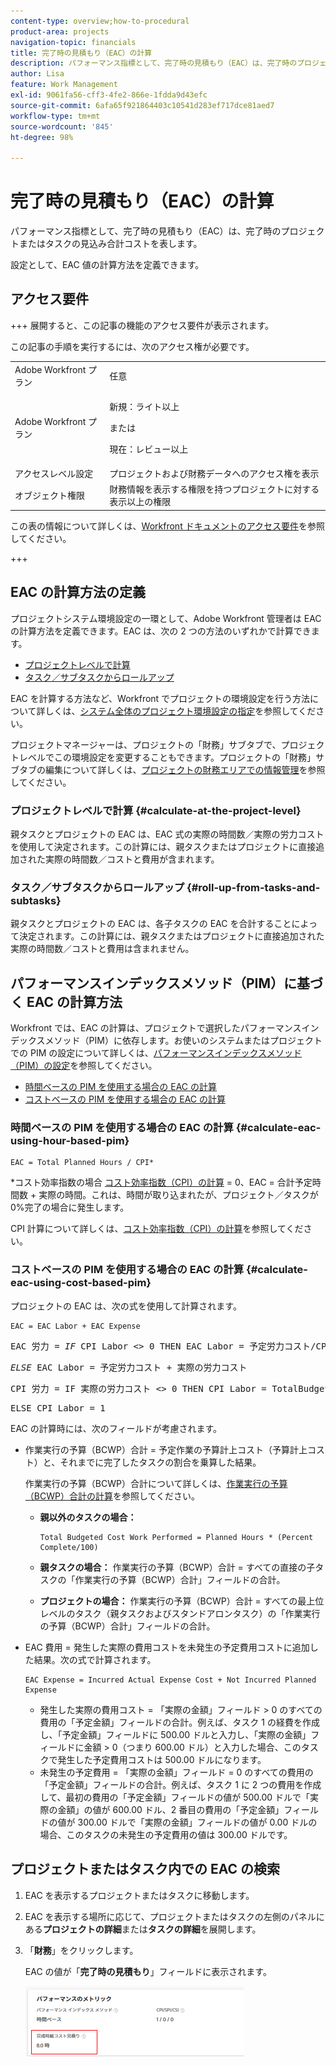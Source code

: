 ```yaml
---
content-type: overview;how-to-procedural
product-area: projects
navigation-topic: financials
title: 完了時の見積もり（EAC）の計算
description: パフォーマンス指標として、完了時の見積もり（EAC）は、完了時のプロジェクトまたはタスクの見込み合計コストを表します。
author: Lisa
feature: Work Management
exl-id: 9061fa56-cff3-4fe2-866e-1fdda9d43efc
source-git-commit: 6afa65f921864403c10541d283ef717dce81aed7
workflow-type: tm+mt
source-wordcount: '845'
ht-degree: 98%

---
```


# 完了時の見積もり（EAC）の計算

<!--
<p data-mc-conditions="QuicksilverOrClassic.Draft mode">(NOTE: Linked to the product. Do not change link!) </p>
-->

パフォーマンス指標として、完了時の見積もり（EAC）は、完了時のプロジェクトまたはタスクの見込み合計コストを表します。

設定として、EAC 値の計算方法を定義できます。 

## アクセス要件

+++ 展開すると、この記事の機能のアクセス要件が表示されます。

この記事の手順を実行するには、次のアクセス権が必要です。

<table style="table-layout:auto"> 
 <col> 
 <col> 
 <tbody> 
  <tr> 
   <td role="rowheader">Adobe Workfront プラン</td> 
   <td>任意</td> 
  </tr> 
  <tr> 
   <td role="rowheader">Adobe Workfront プラン</td> 
   <td>
   <p>新規：ライト以上</p>
   <p>または</p>
   <p>現在：レビュー以上</p></td>  
  </tr> 
  <tr> 
   <td role="rowheader">アクセスレベル設定</td> 
   <td>プロジェクトおよび財務データへのアクセス権を表示</td> 
  </tr> 
  <tr> 
   <td role="rowheader">オブジェクト権限</td> 
   <td>財務情報を表示する権限を持つプロジェクトに対する表示以上の権限</td> 
  </tr> 
 </tbody> 
</table>

この表の情報について詳しくは、[Workfront ドキュメントのアクセス要件](/help/quicksilver/administration-and-setup/add-users/access-levels-and-object-permissions/access-level-requirements-in-documentation.md)を参照してください。

+++

## EAC の計算方法の定義

プロジェクトシステム環境設定の一環として、Adobe Workfront 管理者は EAC の計算方法を定義できます。EAC は、次の 2 つの方法のいずれかで計算できます。

* [プロジェクトレベルで計算](#calculate-at-the-project-level)
* [タスク／サブタスクからロールアップ](#roll-up-from-tasks-and-subtasks)

EAC を計算する方法など、Workfront でプロジェクトの環境設定を行う方法について詳しくは、[システム全体のプロジェクト環境設定の指定](../../../administration-and-setup/set-up-workfront/configure-system-defaults/set-project-preferences.md)を参照してください。

プロジェクトマネージャーは、プロジェクトの「財務」サブタブで、プロジェクトレベルでこの環境設定を変更することもできます。プロジェクトの「財務」サブタブの編集について詳しくは、[プロジェクトの財務エリアでの情報管理](../../../manage-work/projects/project-finances/manage-project-finance-area.md)を参照してください。

### プロジェクトレベルで計算 {#calculate-at-the-project-level}

親タスクとプロジェクトの EAC は、EAC 式の実際の時間数／実際の労力コストを使用して決定されます。この計算には、親タスクまたはプロジェクトに直接追加された実際の時間数／コストと費用が含まれます。

### タスク／サブタスクからロールアップ {#roll-up-from-tasks-and-subtasks}

親タスクとプロジェクトの EAC は、各子タスクの EAC を合計することによって決定されます。この計算には、親タスクまたはプロジェクトに直接追加された実際の時間数／コストと費用は含まれません。

## パフォーマンスインデックスメソッド（PIM）に基づく EAC の計算方法

Workfront では、EAC の計算は、プロジェクトで選択したパフォーマンスインデックスメソッド（PIM）に依存します。お使いのシステムまたはプロジェクトでの PIM の設定について詳しくは、[パフォーマンスインデックスメソッド（PIM）の設定](../../../manage-work/projects/project-finances/set-pim.md)を参照してください。

* [時間ベースの PIM を使用する場合の EAC の計算](#calculate-eac-using-hour-based-pim)
* [コストベースの PIM を使用する場合の EAC の計算](#calculate-eac-using-cost-based-pim)

### 時間ベースの PIM を使用する場合の EAC の計算 {#calculate-eac-using-hour-based-pim}

```
EAC = Total Planned Hours / CPI*
```

&#42;コスト効率指数の場合 [コスト効率指数（CPI）の計算](../../../manage-work/projects/project-finances/calculate-cpi.md) = 0、EAC = 合計予定時間数 + 実際の時間。これは、時間が取り込まれたが、プロジェクト／タスクが 0%完了の場合に発生します。

CPI 計算について詳しくは、[コスト効率指数（CPI）の計算](../../../manage-work/projects/project-finances/calculate-cpi.md)を参照してください。

### コストベースの PIM を使用する場合の EAC の計算 {#calculate-eac-using-cost-based-pim}

プロジェクトの EAC は、次の式を使用して計算されます。

```
EAC = EAC Labor + EAC Expense 
```

<pre>EAC 労力 = <em>IF</em> CPI Labor &lt;&gt; 0 THEN EAC Labor = 予定労力コスト/CPI 労力</pre><pre><em>ELSE</em> EAC Labor = 予定労力コスト + 実際の労力コスト</pre><pre>CPI 労力 = IF 実際の労力コスト &lt;&gt; 0 THEN CPI Labor = TotalBudgetedCostWorkPerformed / 実際の労力コスト</pre><pre>ELSE CPI Labor = 1 </pre>EAC の計算時には、次のフィールドが考慮されます。

* 作業実行の予算（BCWP）合計 = 予定作業の予算計上コスト（予算計上コスト）と、それまでに完了したタスクの割合を乗算した結果。

  作業実行の予算（BCWP）合計について詳しくは、[作業実行の予算（BCWP）合計の計算](../../../manage-work/projects/project-finances/calculate-bcwp.md)を参照してください。

   * **親以外のタスクの場合：**

     ```
     Total Budgeted Cost Work Performed = Planned Hours * (Percent Complete/100)
     ```

   * **親タスクの場合：**
作業実行の予算（BCWP）合計 = すべての直接の子タスクの「作業実行の予算（BCWP）合計」フィールドの合計。

   * **プロジェクトの場合：**
作業実行の予算（BCWP）合計 = すべての最上位レベルのタスク（親タスクおよびスタンドアロンタスク）の「作業実行の予算（BCWP）合計」フィールドの合計。

* EAC 費用 = 発生した実際の費用コストを未発生の予定費用コストに追加した結果。次の式で計算されます。

  ```
  EAC Expense = Incurred Actual Expense Cost + Not Incurred Planned Expense
  ```

   * 発生した実際の費用コスト = 「実際の金額」フィールド > 0 のすべての費用の「予定金額」フィールドの合計。例えば、タスク 1 の経費を作成し、「予定金額」フィールドに 500.00 ドルと入力し、「実際の金額」フィールドに金額 > 0（つまり 600.00 ドル）と入力した場合、このタスクで発生した予定費用コストは 500.00 ドルになります。
   * 未発生の予定費用 = 「実際の金額」フィールド = 0 のすべての費用の「予定金額」フィールドの合計。例えば、タスク 1 に 2 つの費用を作成して、最初の費用の「予定金額」フィールドの値が 500.00 ドルで「実際の金額」の値が 600.00 ドル、2 番目の費用の「予定金額」フィールドの値が 300.00 ドルで「実際の金額」フィールドの値が 0.00 ドルの場合、このタスクの未発生の予定費用の値は 300.00 ドルです。 

## プロジェクトまたはタスク内での EAC の検索

1. EAC を表示するプロジェクトまたはタスクに移動します。
1. EAC を表示する場所に応じて、プロジェクトまたはタスクの左側のパネルにある&#x200B;**プロジェクトの詳細**&#x200B;または&#x200B;**タスクの詳細**&#x200B;を展開します。

1. 「**財務**」をクリックします。

   EAC の値が「**完了時の見積もり**」フィールドに表示されます。

   ![](assets/eac-highlighted-on-project-350x112.png)
